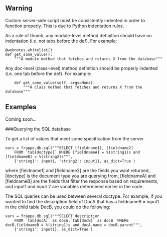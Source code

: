 ## Warning

Custom server-side script must be consistently indented in order to function properly. This is due to Python indentation rules.

As a rule of thumb, any module-level method definition should have no indentation (i.e. not tabs before the def). For example:

    @webnotes.whitelist()
    def get_some_value():
        """A module method that fetches and returns X from the database"""

Any doc-level (class-level) method definition should be properly indented (i.e. one tab before the def). For example:

        def get_some_value(self, args=None):
            """A class method that fetches and returns X from the database"""

## Examples

Coming soon...

###Querying the SQL database

To get a list of values that meet some specification from the server

    vars = frappe.db.sql("""SELECT [fieldname1], [fieldname2] 
        FROM `tab[doctype]` WHERE [fieldnameA] = %(string1)s and [fieldnameB] = %(string2)s""", 
        {'string1': input1, 'string2': input1}, as_dict=True )
    
where [fieldname1] and [fieldname2] are the fields you want returned, [doctype] is the document type you are querying from, [fieldnameA] and [fieldnameB] are the fields that filter the response based on requirements, and input1 and input 2 are variables determined earlier in the code.

The SQL queries can be used between several doctype. For example, if you wanted to find the description field of DocA that has a fieldnameB = input1 in the child table DocB, you could do the following:

    vars = frappe.db.sql("""SELECT description
        FROM `tab[docA]` as docA,`tab[docB]` as docB  WHERE docB.fieldnameB = %(string1)s and docA.name = docB.parent""", 
        {'string1': input1}, as_dict=True )

